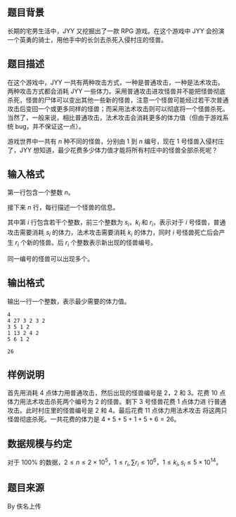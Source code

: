## 题目背景

长期的宅男生活中，JYY 又挖掘出了一款 RPG 游戏。在这个游戏中 JYY 会扮演一个英勇的骑士，用他手中的长剑去杀死入侵村庄的怪兽。

## 题目描述

在这个游戏中，JYY 一共有两种攻击方式，一种是普通攻击，一种是法术攻击。两种攻击方式都会消耗 JYY 一些体力。采用普通攻击进攻怪兽并不能把怪兽彻底杀死，怪兽的尸体可以变出其他一些新的怪兽，注意一个怪兽可能经过若干次普通攻击后变回一个或更多同样的怪兽；而采用法术攻击则可以彻底将一个怪兽杀死。当然了，一般来说，相比普通攻击，法术攻击会消耗更多的体力值（但由于游戏系统 bug，并不保证这一点）。

游戏世界中一共有 $n$ 种不同的怪兽，分别由 $1$ 到 $n$ 编号，现在 $1$ 号怪兽入侵村庄了，JYY 想知道，最少花费多少体力值才能将所有村庄中的怪兽全部杀死呢？

## 输入格式

第一行包含一个整数 $n$。

接下来 $n$ 行，每行描述一个怪兽的信息。

其中第 $i$ 行包含若干个整数，前三个整数为 $s_i$，$k_i$ 和 $r_i$，表示对于 $i$ 号怪兽，普通攻击需要消耗 $s_i$ 的体力，法术攻击需要消耗 $k_i$ 的体力，同时 $i$ 号怪兽死亡后会产生 $r_i$ 个新的怪兽。后 $r_i$ 个整数表示新出现的怪兽编号。

同一编号的怪兽可以出现多个。

## 输出格式

输出一行一个整数，表示最少需要的体力值。

```input1
4
4 27 3 2 3 2
3 5 1 2
1 13 2 4 2
5 6 1 2
```

```output1
26
```

## 样例说明

首先用消耗 $4$ 点体力用普通攻击，然后出现的怪兽编号是 $2$，$2$ 和 $3$。花费
 $10$ 点体力用法术攻击杀死两个编号为 $2$ 的怪兽。剩下 $3$ 号怪兽花费 $1$ 点体力进
行普通攻击。此时村庄里的怪兽编号是 $2$ 和 $4$。最后花费 $11$ 点体力用法术攻击
将这两只怪兽彻底杀死。一共花费的体力是 $4+5+5+1+5+6=26$。

## 数据规模与约定

对于 $100\%$ 的数据，$2\le n\le 2\times10^5$，$1\le r_i,\sum r_i\le10^6$，$1\le k_i,s_i\le5\times10^{14}$。

## 题目来源

By 佚名上传
